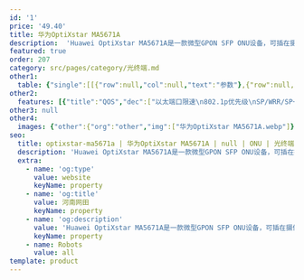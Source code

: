 ```yaml
---
id: '1'
price: '49.40'
title: 华为OptiXstar MA5671A
description:  'Huawei OptiXstar MA5671A是一款微型GPON SFP ONU设备，可插在摄像头或AP设备的SFP端口中，为它们提供GPON接入，满足视频回传或无线回传等需求。'
featured: true
order: 207
category: src/pages/category/光终端.md
other1: 
  table: {"single":[[{"row":null,"col":null,"text":"参数"},{"row":null,"col":null,"text":"华为OptiXstar MA5671A"}],[{"row":null,"col":null,"text":"尺寸（高×宽×深）"},{"row":null,"col":null,"text":"14.1mm x 12.5mm x 72mm"}],[{"row":null,"col":null,"text":"重量（不包含适配器）"},{"row":null,"col":null,"text":"约19g"}],[{"row":null,"col":null,"text":"工作环境温度"},{"row":null,"col":null,"text":"-40°C ~ +85°C"}],[{"row":null,"col":null,"text":"工作环境湿度"},{"row":null,"col":null,"text":"5% RH ～ 95% RH，非凝结"}],[{"row":null,"col":null,"text":"整机供电"},{"row":null,"col":null,"text":"3.3V "}],[{"row":null,"col":null,"text":"用户侧接口"},{"row":null,"col":null,"text":"/"}],[{"row":null,"col":null,"text":"网络侧接口"},{"row":null,"col":null,"text":"GPON"}],[{"row":null,"col":null,"text":"最大功耗"},{"row":null,"col":null,"text":"≤2W"}],[{"row":null,"col":null,"text":"GPON接口"},{"row":null,"col":null,"text":"接口类型：SC/APC；\n遵循标准ITU-T G.984，Class B+\n最大传输距离：20km\n传输速率：下行2.488Gbit/s，上行1.244Gbit/s\n"}]]}
other2:
  features: [{"title":"QOS","dec":["以太端口限速\n802.1p优先级\nSP/WRR/SP+WRR\n广播报文速率限制\n基于VLAN、802.1p、以 太端口及其任意组合的流映射"]},{"title":"组播","dec":["IGMP v2/v3 snooping\nMLD v1/v2 snooping\n快速离开\n下行组播VLAN切换/透传/剥离\nIGMP/MLD协议报文限速"]},{"title":"智能运维","dec":["变长OMCI\nOLT发起的流氓ONT检测和隔离\nPPPoE/DHCP仿真"]}]
other3: null
other4:
  images: {"other":{"org":"other","img":["华为OptiXstar MA5671A.webp"]}}
seo:
  title: optixstar-ma5671a | 华为OptiXstar MA5671A | null | ONU | 光终端 | 企业光网络
  description: 'Huawei OptiXstar MA5671A是一款微型GPON SFP ONU设备，可插在摄像头或AP设备的SFP端口中，为它们提供GPON接入，满足视频回传或无线回传等需求。'
  extra:
    - name: 'og:type'
      value: website
      keyName: property
    - name: 'og:title'
      value: 河南网田
      keyName: property
    - name: 'og:description'
      value: 'Huawei OptiXstar MA5671A是一款微型GPON SFP ONU设备，可插在摄像头或AP设备的SFP端口中，为它们提供GPON接入，满足视频回传或无线回传等需求。'
      keyName: property
    - name: Robots
      value: all
template: product
---
```

